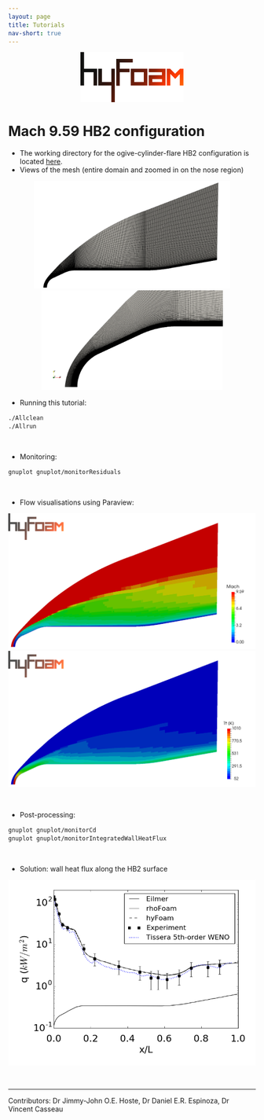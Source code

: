 ```yaml
---
layout: page
title: Tutorials
nav-short: true
---
```

  
<p align="center">
  <img src="/docs/img/logos/hyFoamLogo.png" width="210">
</p>

# Mach 9.59 HB2 configuration  

+ The working directory for the ogive-cylinder-flare HB2 configuration is located [here](https://github.com/vincentcasseau/hyStrath/tree/master/run/hyStrath/hyFoam/axisymmetric-HB2).
+ Views of the mesh (entire domain and zoomed in on the nose region)

<p align="center">
<img src="/docs/img/tutos/hyFoam/tutorial-axisymmetricHB2-meshFull.png" width="400"><img src="/docs/img/tutos/hyFoam/tutorial-axisymmetricHB2-meshNose.png" width="370">
</p>


+ Running this tutorial:  
```sh
./Allclean  
./Allrun
```

<br>

+ Monitoring:   
```sh
gnuplot gnuplot/monitorResiduals
```   

<br>

+ Flow visualisations using Paraview:  

<p align="center">
<img src="/docs/img/tutos/hyFoam/tutorial-axisymmetricHB2-fieldMach.png" width="600">
<img src="/docs/img/tutos/hyFoam/tutorial-axisymmetricHB2-fieldTt.png" width="600">
</p>

<br>

+ Post-processing: 
```sh
gnuplot gnuplot/monitorCd
gnuplot gnuplot/monitorIntegratedWallHeatFlux
```  

<br>

+ Solution: wall heat flux along the HB2 surface

<p align="center">
<img src="/docs/img/tutos/hyFoam/tutorial-axisymmetricHB2-wallHeatFlux.png" width="550">
</p>

<br>

---  

Contributors: Dr Jimmy-John O.E. Hoste, Dr Daniel E.R. Espinoza, Dr Vincent Casseau
